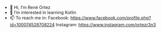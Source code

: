 - 👋 Hi, I’m René Ortez
- 👀 I’m interested in learning Kotlin
- 📫 To reach me in:
Facebook: https://www.facebook.com/profile.php?id=100074528708224
Instagram: https://www.instagram.com/ortezr3n3



<!---
r3n3o/r3n3o is a ✨ special ✨ repository because its `README.md` (this file) appears on your GitHub profile.
You can click the Preview link to take a look at your changes.
--->
